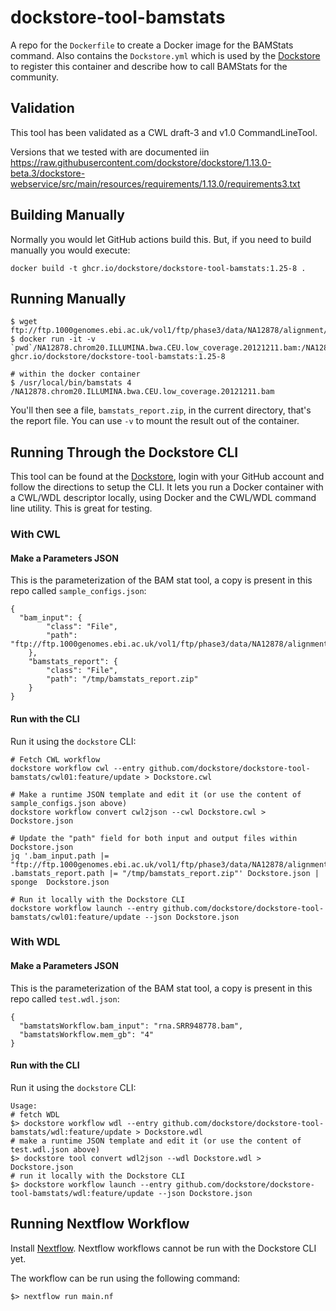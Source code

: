 # dockstore-tool-bamstats

A repo for the `Dockerfile` to create a Docker image for the BAMStats command. Also contains the
`Dockstore.yml` which is used by the [Dockstore](https://www.dockstore.org) to register
this container and describe how to call BAMStats for the community.

## Validation 

This tool has been validated as a CWL draft-3 and v1.0 CommandLineTool. 

Versions that we tested with are documented iin https://raw.githubusercontent.com/dockstore/dockstore/1.13.0-beta.3/dockstore-webservice/src/main/resources/requirements/1.13.0/requirements3.txt


## Building Manually

Normally you would let GitHub actions build this.  But, if you need to build
manually you would execute:

    docker build -t ghcr.io/dockstore/dockstore-tool-bamstats:1.25-8 .

## Running Manually

```
$ wget ftp://ftp.1000genomes.ebi.ac.uk/vol1/ftp/phase3/data/NA12878/alignment/NA12878.chrom20.ILLUMINA.bwa.CEU.low_coverage.20121211.bam
$ docker run -it -v `pwd`/NA12878.chrom20.ILLUMINA.bwa.CEU.low_coverage.20121211.bam:/NA12878.chrom20.ILLUMINA.bwa.CEU.low_coverage.20121211.bam ghcr.io/dockstore/dockstore-tool-bamstats:1.25-8

# within the docker container
$ /usr/local/bin/bamstats 4 /NA12878.chrom20.ILLUMINA.bwa.CEU.low_coverage.20121211.bam
```
You'll then see a file, `bamstats_report.zip`, in the current directory, that's the report file. You can use `-v` to mount the result out of the container.

## Running Through the Dockstore CLI

This tool can be found at the [Dockstore](https://dockstore.org), login with your GitHub account and follow the 
directions to setup the CLI.  It lets you run a Docker container with a CWL/WDL descriptor locally, using Docker and the CWL/WDL command line utility.  This is great for testing.

### With CWL

#### Make a Parameters JSON

This is the parameterization of the BAM stat tool, a copy is present in this repo called `sample_configs.json`:

```
{
  "bam_input": {
        "class": "File",
        "path": "ftp://ftp.1000genomes.ebi.ac.uk/vol1/ftp/phase3/data/NA12878/alignment/NA12878.chrom20.ILLUMINA.bwa.CEU.low_coverage.20121211.bam"
    },
    "bamstats_report": {
        "class": "File",
        "path": "/tmp/bamstats_report.zip"
    }
}
```

#### Run with the CLI

Run it using the `dockstore` CLI:

```
# Fetch CWL workflow
dockstore workflow cwl --entry github.com/dockstore/dockstore-tool-bamstats/cwl01:feature/update > Dockstore.cwl

# Make a runtime JSON template and edit it (or use the content of sample_configs.json above)
dockstore workflow convert cwl2json --cwl Dockstore.cwl > Dockstore.json

# Update the "path" field for both input and output files within Dockstore.json
jq '.bam_input.path |= "ftp://ftp.1000genomes.ebi.ac.uk/vol1/ftp/phase3/data/NA12878/alignment/NA12878.chrom20.ILLUMINA.bwa.CEU.low_coverage.20121211.bam"| .bamstats_report.path |= "/tmp/bamstats_report.zip"' Dockstore.json | sponge  Dockstore.json

# Run it locally with the Dockstore CLI
dockstore workflow launch --entry github.com/dockstore/dockstore-tool-bamstats/cwl01:feature/update --json Dockstore.json
```

### With WDL
#### Make a Parameters JSON

This is the parameterization of the BAM stat tool, a copy is present in this repo called `test.wdl.json`:

```
{
  "bamstatsWorkflow.bam_input": "rna.SRR948778.bam",
  "bamstatsWorkflow.mem_gb": "4"
}
```

#### Run with the CLI

Run it using the `dockstore` CLI:

```
Usage:
# fetch WDL
$> dockstore workflow wdl --entry github.com/dockstore/dockstore-tool-bamstats/wdl:feature/update > Dockstore.wdl
# make a runtime JSON template and edit it (or use the content of test.wdl.json above)
$> dockstore tool convert wdl2json --wdl Dockstore.wdl > Dockstore.json
# run it locally with the Dockstore CLI
$> dockstore workflow launch --entry github.com/dockstore/dockstore-tool-bamstats/wdl:feature/update --json Dockstore.json
```

## Running Nextflow Workflow

Install [Nextflow](https://www.nextflow.io/). Nextflow workflows cannot be run with the Dockstore CLI yet.

The workflow can be run using the following command:
```
$> nextflow run main.nf
```
